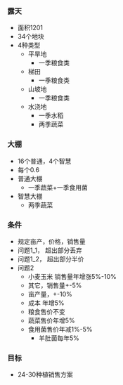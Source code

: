### 露天
+ 面积1201
+ 34个地块
+ 4种类型
    + 平旱地
        + 一季粮食类
    + 梯田
        + 一季粮食类
    + 山坡地
        + 一季粮食类
    + 水浇地
        + 一季水稻
        + 两季蔬菜

### 大棚
+ 16个普通，4个智慧
+ 每个0.6
+ 普通大棚
    + 一季蔬菜+一季食用菌
+ 智慧大棚
    + 两季蔬菜


### 条件
+ 规定亩产，价格，销售量
+ 问题1_1， 超出部分丢弃
+ 问题1_2， 超出部分半价
+ 问题2
    + 小麦玉米 销售量年增涨5%-10%
    + 其它，销售量+-5%
    + 亩产量，+-10%
    + 成本 年增5%
    + 粮食售价不变
    + 蔬菜售价年增5%
    + 食用菌售价年减1%-5%
        + 羊肚菌每年5%

### 目标
+ 24-30种植销售方案

